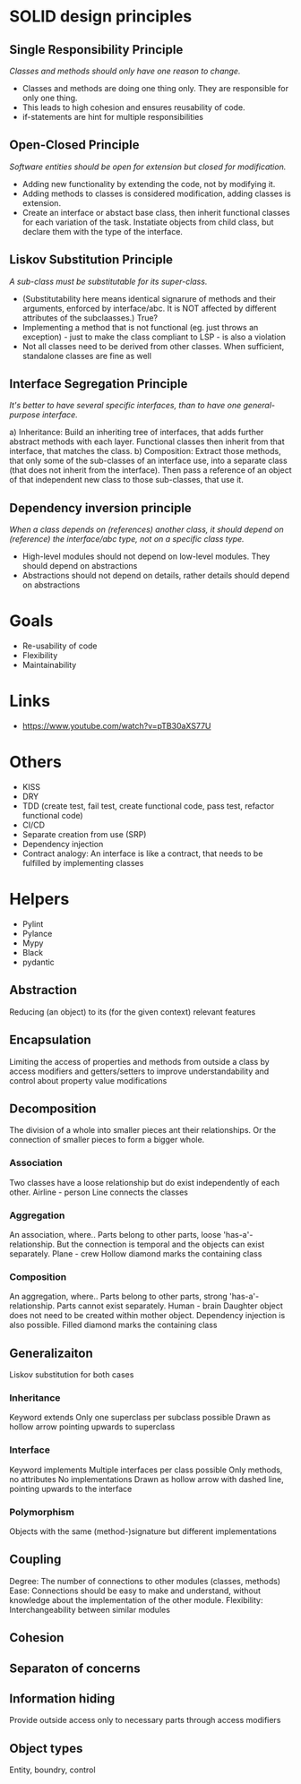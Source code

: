 # SOLID design principles

## Single Responsibility Principle
*Classes and methods should only have one reason to change.*

- Classes and methods are doing one thing only. They are responsible for only one thing.
- This leads to high cohesion and ensures reusability of code.
- if-statements are hint for multiple responsibilities


## Open-Closed Principle
*Software entities should be open for extension but closed for modification.*

- Adding new functionality by extending the code, not by modifying it.
- Adding methods to classes is considered modification, adding classes is extension.
- Create an interface or abstact base class, then inherit functional classes for each variation of the task. Instatiate objects from child class, but declare them with the type of the interface.


## Liskov Substitution Principle
*A sub-class must be substitutable for its super-class.*

- (Substitutability here means identical signarure of methods and their arguments, enforced by interface/abc. It is NOT affected by different attributes of the subclaasses.) True?
- Implementing a method that is not functional (eg. just throws an exception) - just to make the class compliant to LSP - is also a violation
- Not all classes need to be derived from other classes. When sufficient, standalone classes are fine as well


## Interface Segregation Principle
*It's better to have several specific interfaces, than to have one general-purpose interface.*

a) Inheritance: Build an inheriting tree of interfaces, that adds further abstract methods with each layer. Functional classes then inherit from that interface, that matches the class.
b) Composition: Extract those methods, that only some of the sub-classes of an interface use, into a separate class (that does not inherit from the interface). Then pass a reference of an object of that independent new class to those sub-classes, that use it.


## Dependency inversion principle
*When a class depends on (references) another class, it should depend on (reference) the interface/abc type, not on a specific class type.*

- High-level modules should not depend on low-level modules. They should depend on abstractions
- Abstractions should not depend on details, rather details should depend on abstractions


# Goals
- Re-usability of code
- Flexibility
- Maintainability




# Links
- https://www.youtube.com/watch?v=pTB30aXS77U




# Others
- KISS
- DRY
- TDD (create test, fail test, create functional code, pass test, refactor functional code)
- CI/CD
- Separate creation from use (SRP)
- Dependency injection
- Contract analogy: An interface is like a contract, that needs to be fulfilled by implementing classes




# Helpers
- Pylint
- Pylance
- Mypy
- Black
- pydantic




## Abstraction
Reducing (an object) to its (for the given context) relevant features

## Encapsulation
Limiting the access of properties and methods from outside a class by access modifiers and getters/setters to improve understandability and control about property value modifications

## Decomposition
The division of a whole into smaller pieces ant their relationships. Or the connection of smaller pieces to form a bigger whole.

### Association
Two classes have a loose relationship but do exist independently of each other.
Airline - person
Line connects the classes

### Aggregation
An association, where..
Parts belong to other parts, loose 'has-a'-relationship. But the connection is temporal and the objects can exist separately.
Plane - crew
Hollow diamond marks the containing class

### Composition
An aggregation, where..
Parts belong to other parts, strong 'has-a'-relationship. Parts cannot exist separately.
Human - brain
Daughter object does not need to be created within mother object. Dependency injection is also possible.
Filled diamond marks the containing class


## Generalizaiton
Liskov substitution for both cases

### Inheritance
Keyword extends
Only one superclass per subclass possible
Drawn as hollow arrow pointing upwards to superclass

### Interface
Keyword implements
Multiple interfaces per class possible
Only methods, no attributes
No implementations
Drawn as hollow arrow with dashed line, pointing upwards to the interface

### Polymorphism
Objects with the same (method-)signature but different implementations



## Coupling
Degree: The number of connections to other modules (classes, methods)
Ease: Connections should be easy to make and understand, without knowledge about the implementation of the other module.
Flexibility: Interchangeability between similar modules 

## Cohesion


## Separaton of concerns


## Information hiding
Provide outside access only to necessary parts through access modifiers

## Object types
Entity, boundry, control

